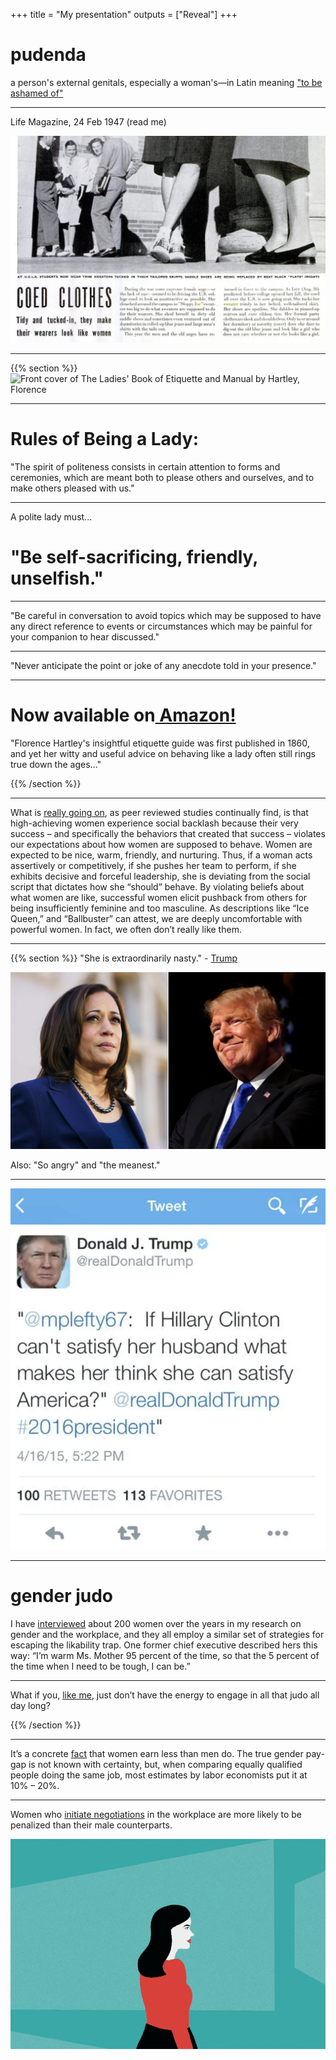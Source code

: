 +++
title = "My presentation"
outputs = ["Reveal"]
+++

# pudenda

a person's external genitals, especially a woman's—in Latin meaning ["to be ashamed of"](https://www.nytimes.com/2020/10/26/us/childbirth-bodies-stigma-incontinence.html)

---

Life Magazine, 24 Feb 1947 (read me)

![1960's Life Magazine photo of female coeds in cardigans](./images/life_mag_cardigan.png)

---

{{% section %}}
![Front cover of The Ladies' Book of Etiquette and Manual by Hartley, Florence](https://prodimage.images-bn.com/pimages/9781843915423_p0_v1_s1200x630.jpg)

---

# Rules of Being a Lady:

"The spirit of politeness consists in certain attention to forms and ceremonies, which are meant both to please others and ourselves, and to make others pleased with us."

---
A polite lady must...

# "Be self-sacrificing, friendly, unselfish."

---

"Be careful in conversation to avoid topics which may be supposed to have any direct reference to events or circumstances which may be painful for your companion to hear discussed."

---

"Never anticipate the point or joke of any anecdote told in your presence."

---

# Now available on[ Amazon!](https://www.amazon.com/gp/product/B00TCZTHYY/ref=as_li_tl?ie=UTF8&camp=1789&creative=390957&creativeASIN=B00TCZTHYY&linkCode=as2&tag=socialearn02-20&linkId=4ILYIO4YBGQPNSGB)

"Florence Hartley's insightful etiquette guide was first published in 1860, and yet her witty and useful advice on behaving like a lady often still rings true down the ages..."

{{% /section %}}

---

What is [really going on](https://hbr.org/2013/04/for-women-leaders-likability-a), as peer reviewed studies continually find, is that high-achieving women experience social backlash because their very success – and specifically the behaviors that created that success – violates our expectations about how women are supposed to behave. Women are expected to be nice, warm, friendly, and nurturing. Thus, if a woman acts assertively or competitively, if she pushes her team to perform, if she exhibits decisive and forceful leadership, she is deviating from the social script that dictates how she “should” behave. By violating beliefs about what women are like, successful women elicit pushback from others for being insufficiently feminine and too masculine. As descriptions like “Ice Queen,” and “Ballbuster” can attest, we are deeply uncomfortable with powerful women. In fact, we often don’t really like them.

---

{{% section %}}
"She is extraordinarily nasty." - [Trump](https://www.nbcnews.com/politics/2020-election/phony-kamala-trump-campaign-responds-harris-vp-pick-n1236467)

![Kamala left, Trump right](./images/tumpkamala.jpg)

Also: "So angry" and "the meanest." 

---

![trumpt tweet:"If Hillary Clinton can't satisfy her husband what makes her think she can satisfy America?"](./images/trumptweethillary.png)

---

# gender judo

I have [interviewed](https://www.nytimes.com/2019/08/16/opinion/sunday/gender-bias-work.html) about 200 women over the years in my research on gender and the workplace, and they all employ a similar set of strategies for escaping the likability trap. One former chief executive described hers this way: “I’m warm Ms. Mother 95 percent of the time, so that the 5 percent of the time when I need to be tough, I can be.”

---

What if you, [like me](https://www.nytimes.com/2019/08/27/us/likability-penalty.html), just don’t have the energy to engage in all that judo all day long?

{{% /section %}}

---

It’s a concrete [fact](https://hbr.org/2018/06/research-women-ask-for-raises-as-often-as-men-but-are-less-likely-to-get-them#:~:text=The%20true%20gender%20pay%2Dgap,likely%20to%20negotiate%20their%20salaries) that women earn less than men do. The true gender pay-gap is not known with certainty, but, when comparing equally qualified people doing the same job, most estimates by labor economists put it at 10% – 20%. 

---

Women who [initiate negotiations](https://gap.hks.harvard.edu/social-incentives-gender-differences-propensity-initiate-negotiations-sometimes-it-does-hurt-ask) in the workplace are more likely to be penalized than their male counterparts.

![](./images/negotaitespot.gif)